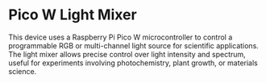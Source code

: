 # Pico W Light Mixer

This device uses a Raspberry Pi Pico W microcontroller to control a programmable RGB or multi-channel light source for scientific applications. The light mixer allows precise control over light intensity and spectrum, useful for experiments involving photochemistry, plant growth, or materials science.
